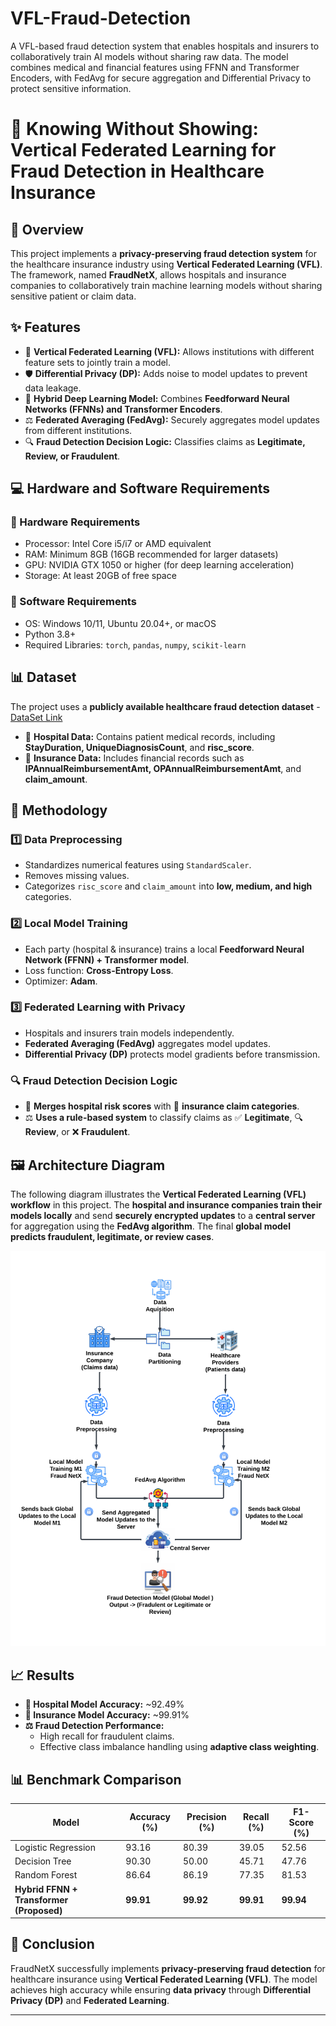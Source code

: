 # VFL-Fraud-Detection
A VFL-based fraud detection system that enables hospitals and insurers to collaboratively train AI models without sharing raw data. The model combines medical and financial features using FFNN and Transformer Encoders, with FedAvg for secure aggregation and Differential Privacy to protect sensitive information.

# 📌 Knowing Without Showing: Vertical Federated Learning for Fraud Detection in Healthcare Insurance

## 🚀 Overview
This project implements a **privacy-preserving fraud detection system** for the healthcare insurance industry using **Vertical Federated Learning (VFL)**. The framework, named **FraudNetX**, allows hospitals and insurance companies to collaboratively train machine learning models without sharing sensitive patient or claim data.

## ✨ Features
- 🔐 **Vertical Federated Learning (VFL):** Allows institutions with different feature sets to jointly train a model.
- 🛡 **Differential Privacy (DP):** Adds noise to model updates to prevent data leakage.
- 🧠 **Hybrid Deep Learning Model:** Combines **Feedforward Neural Networks (FFNNs) and Transformer Encoders**.
- ⚖ **Federated Averaging (FedAvg):** Securely aggregates model updates from different institutions.
- 🔍 **Fraud Detection Decision Logic:** Classifies claims as **Legitimate, Review, or Fraudulent**.

## 💻 Hardware and Software Requirements
### 🔹 Hardware Requirements
- Processor: Intel Core i5/i7 or AMD equivalent
- RAM: Minimum 8GB (16GB recommended for larger datasets)
- GPU: NVIDIA GTX 1050 or higher (for deep learning acceleration)
- Storage: At least 20GB of free space

### 🔹 Software Requirements
- OS: Windows 10/11, Ubuntu 20.04+, or macOS
- Python 3.8+
- Required Libraries: `torch`, `pandas`, `numpy`, `scikit-learn`

## 📊 Dataset
The project uses a **publicly available healthcare fraud detection dataset** - [DataSet Link](https:/www.kaggle.com/datasets/rohitrox/healthcare-provider-fraud-detection-analysis)
- 🏥 **Hospital Data:** Contains patient medical records, including **StayDuration, UniqueDiagnosisCount**, and **risc_score**.
- 🏦 **Insurance Data:** Includes financial records such as **IPAnnualReimbursementAmt, OPAnnualReimbursementAmt**, and **claim_amount**.

## 🔧 Methodology
### 1️⃣ Data Preprocessing
   - Standardizes numerical features using `StandardScaler`.
   - Removes missing values.
   - Categorizes `risc_score` and `claim_amount` into **low, medium, and high** categories.

### 2️⃣ Local Model Training
   - Each party (hospital & insurance) trains a local **Feedforward Neural Network (FFNN) + Transformer model**.
   - Loss function: **Cross-Entropy Loss**.
   - Optimizer: **Adam**.

### 3️⃣ Federated Learning with Privacy
   - Hospitals and insurers train models independently.
   - **Federated Averaging (FedAvg)** aggregates model updates.
   - **Differential Privacy (DP)** protects model gradients before transmission.

### 🔍 Fraud Detection Decision Logic  
- 🏥 **Merges hospital risk scores** with 🏦 **insurance claim categories**.  
- ⚖ **Uses a rule-based system** to classify claims as ✅ **Legitimate**, 🔍 **Review**, or ❌ **Fraudulent**.  

## 🖼️ Architecture Diagram
The following diagram illustrates the **Vertical Federated Learning (VFL) workflow** in this project. The **hospital and insurance companies train their models locally** and send **securely encrypted updates** to a **central server** for aggregation using the **FedAvg algorithm**. The final **global model predicts fraudulent, legitimate, or review cases**.

![Architecture Diagram](architecture.png)


## 📈 Results
- **🏥 Hospital Model Accuracy:** ~92.49%
- **🏦 Insurance Model Accuracy:** ~99.91%
- **⚖ Fraud Detection Performance:**
  - High recall for fraudulent claims.
  - Effective class imbalance handling using **adaptive class weighting**.

## 📊 Benchmark Comparison
| Model | Accuracy (%) | Precision (%) | Recall (%) | F1-Score (%) |
|--------|------------|------------|------------|------------|
| Logistic Regression | 93.16 | 80.39 | 39.05 | 52.56 |
| Decision Tree | 90.30 | 50.00 | 45.71 | 47.76 |
| Random Forest | 86.64 | 86.19 | 77.35 | 81.53 |
| **Hybrid FFNN + Transformer (Proposed)** | **99.91** | **99.92** | **99.91** | **99.94** |

## 🎯 Conclusion
FraudNetX successfully implements **privacy-preserving fraud detection** for healthcare insurance using **Vertical Federated Learning (VFL)**. The model achieves high accuracy while ensuring **data privacy** through **Differential Privacy (DP)** and **Federated Learning**.

---

